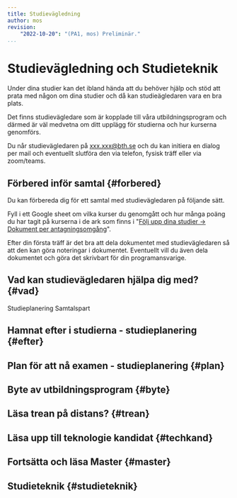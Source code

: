 ```yaml
---
title: Studievägledning
author: mos
revision:
    "2022-10-20": "(PA1, mos) Preliminär."
...
```

Studievägledning och Studieteknik
==================================

Under dina studier kan det ibland hända att du behöver hjälp och stöd att prata med någon om dina studier och då kan studieägledaren vara en bra plats.

Det finns studievägledare som är kopplade till våra utbildningsprogram och därmed är väl medvetna om ditt upplägg för studierna och hur kurserna genomförs.

Du når studievägledaren på xxx.xxx@bth.se och du kan initiera en dialog per mail och eventuellt slutföra den via telefon, fysisk träff eller via zoom/teams.



Förbered inför samtal {#forbered}
----------------------------------

Du kan förbereda dig för ett samtal med studievägledaren på följande sätt.

Fyll i ett Google sheet om vilka kurser du genomgått och hur många poäng du har tagit på kurserna i de ark som finns i "[Följ upp dina studier -> Dokument per antagningsomgång](./folj-upp-studierna)".

Efter din första träff är det bra att dela dokumentet med studievägledaren så att den kan göra noteringar i dokumentet. Eventuellt vill du även dela dokumentet och göra det skrivbart för din programansvarige.



Vad kan studievägledaren hjälpa dig med? {#vad}
----------------------------------

Studieplanering
Samtalspart


Hamnat efter i studierna - studieplanering {#efter}
----------------------------------


Plan för att nå examen - studieplanering {#plan}
----------------------------------


Byte av utbildningsprogram {#byte}
----------------------------------


Läsa trean på distans? {#trean}
----------------------------------


Läsa upp till teknologie kandidat {#techkand}
----------------------------------


Fortsätta och läsa Master {#master}
----------------------------------


Studieteknik {#studieteknik}
----------------------------------
